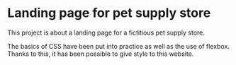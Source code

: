 # Landing page for pet supply store

This project is about a landing page for a fictitious pet supply store.

The basics of CSS have been put into practice as well as the use of flexbox. Thanks to this, it has been possible to give style to this website.
